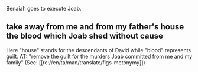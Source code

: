 Benaiah goes to execute Joab.

## take away from me and from my father's house the blood which Joab shed without cause ##

Here "house" stands for the descendants of David while "blood" represents guilt. AT: "remove the guilt for the murders Joab committed from me and my family" (See: [[rc://en/ta/man/translate/figs-metonymy]])